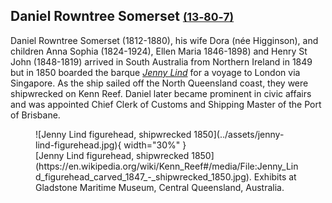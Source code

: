 ## Daniel Rowntree Somerset <small>[(13‑80‑7)](https://brisbane.discovereverafter.com/profile/31736024 "Go to Memorial Information" )</small>

Daniel Rowntree Somerset (1812-1880), his wife Dora (née Higginson), and children Anna Sophia (1824-1924), Ellen Maria 1846-1898) and Henry St John (1848-1819) arrived in South Australia from Northern Ireland in 1849 but in 1850 boarded the barque *[Jenny Lind](https://en.wikipedia.org/wiki/Kenn_Reef#Jenny_Lind)* for a voyage to London via Singapore. As the ship sailed off the North Queensland coast, they were shipwrecked on Kenn Reef. Daniel later became prominent in civic affairs and was appointed Chief Clerk of Customs and Shipping Master of the Port of Brisbane.

<figure markdown>
  ![Jenny Lind figurehead, shipwrecked 1850](../assets/jenny-lind-figurehead.jpg){ width="30%" }
  <figcaption markdown>[Jenny Lind figurehead, shipwrecked 1850](https://en.wikipedia.org/wiki/Kenn_Reef#/media/File:Jenny_Lind_figurehead_carved_1847_-_shipwrecked_1850.jpg). Exhibits at Gladstone Maritime Museum, Central Queensland, Australia.</figcaption>
</figure>